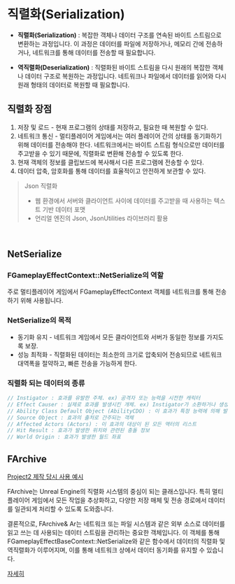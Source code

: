 # 직렬화(Serialization)
+ **직렬화(Serialization)** : 복잡한 객체나 데이터 구조를 연속된 바이트 스트림으로 변환하는 과정입니다. 이 과정은 데이터를 파일에 저장하거나, 메모리 간에 전송하거나, 네트워크를 통해 데이터를 전송할 때 필요합니다.

+ **역직렬화(Deserialization)** : 직렬화된 바이트 스트림을 다시 원래의 복잡한 객체나 데이터 구조로 복원하는 과정입니다. 네트워크나 파일에서 데이터를 읽어와 다시 원래 형태의 데이터로 복원할 때 필요합니다.

## 직렬화 장점
1. 저장 및 로드 - 현재 프로그램의 상태를 저장하고, 필요한 때 복원할 수 있다.
2. 네트워크 통신 - 멀티플레이어 게임에서는 여러 플레이어 간의 상태를 동기화하기 위해 데이터를 전송해야 한다. 네트워크에서는 바이트 스트림 형식으로만 데이터를 주고받을 수 있기 때문에, 직렬화로 변환해 전송할 수 있도록 한다.
3. 현재 객체의 정보를 클립보드에 복사해서 다른 프로그램에 전송할 수 있다.
4. 데이터 압축, 암호화를 통해 데이터를 효율적이고 안전하게 보관할 수 있다.

> Json 직렬화
> + 웹 환경에서 서버와 클라이언트 사이에 데이터를 주고받을 때 사용하는 텍스트 기반 데이터 포맷
> + 언리얼 엔진의 Json, JsonUtilities 라이브러리 활용

<br/>

## NetSerialize
### FGameplayEffectContext::NetSerialize의 역할
주로 멀티플레이어 게임에서 FGameplayEffectContext 객체를 네트워크를 통해 전송하기 위해 사용됩니다.

### NetSerialize의 목적
+ 동기화 유지 - 네트워크 게임에서 모든 클라이언트와 서버가 동일한 정보를 가지도록 보장.
+ 성능 최적화 - 직렬화된 데이터는 최소한의 크기로 압축되어 전송되므로 네트워크 대역폭을 절약하고, 빠른 전송을 가능하게 한다.

### 직렬화 되는 데이터의 종류
```cpp
// Instigator : 효과를 유발한 주체. ex) 공격자 또는 능력을 시전한 캐릭터
// Effect Causer : 실제로 효과를 발생시킨 개체. ex) Instigator가 소환하거나 생성한 개체일 수 있음
// Ability Class Default Object (AbilityCDO) : 이 효과가 특정 능력에 의해 발생한 경우, 그 능력의 클래스 기본 객체
// Source Object : 효과의 출처로 간주되는 객체
// Affected Actors (Actors) : 이 효과의 대상이 된 모든 액터의 리스트
// Hit Result : 효과가 발생한 위치와 관련된 충돌 정보
// World Origin : 효과가 발생한 월드 좌표
```

## FArchive
[Project2 제작 당시 사용 예시](https://github.com/cubee021/PlayAround_d/blob/main/Project2/GameData/MyCharacterStat.h#L48)

FArchive는 Unreal Engine의 직렬화 시스템의 중심이 되는 클래스입니다. 특히 멀티플레이어 게임에서 모든 작업을 추상화하고, 다양한 저장 매체 및 전송 경로에서 데이터를 일관되게 처리할 수 있도록 도와줍니다. 

결론적으로, FArchive& Ar는 네트워크 또는 파일 시스템과 같은 외부 소스로 데이터를 읽고 쓰는 데 사용되는 데이터 스트림을 관리하는 중요한 객체입니다. 이 객체를 통해 FGameplayEffectBaseContext::NetSerialize와 같은 함수에서 데이터의 직렬화 및 역직렬화가 이루어지며, 이를 통해 네트워크 상에서 데이터 동기화를 유지할 수 있습니다.

[자세히](https://kimteemo8729.tistory.com/41)

